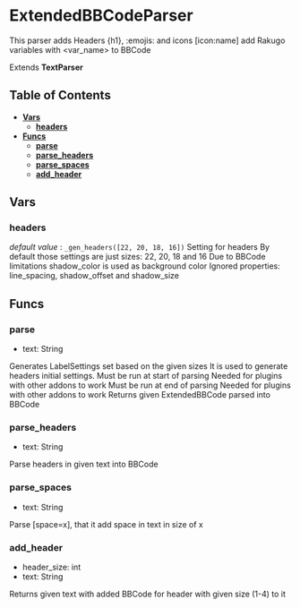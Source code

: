 # ExtendedBBCodeParser
This parser adds Headers {h1}, :emojis: and icons [icon:name]
add Rakugo variables with <var_name> to BBCode

Extends **TextParser**

## Table of Contents

- [**Vars**](#vars)
	- [**headers**](#headers)
- [**Funcs**](#funcs)
	- [**parse**](#parse)
	- [**parse_headers**](#parse_headers)
	- [**parse_spaces**](#parse_spaces)
	- [**add_header**](#add_header)

## Vars

### headers

*default value* : `_gen_headers([22, 20, 18, 16])`
Setting for headers
By default those settings are just sizes: 22, 20, 18 and 16
Due to BBCode limitations shadow_color is used as background color
Ignored properties: line_spacing, shadow_offset and shadow_size

## Funcs

### parse
 - text: String

Generates LabelSettings set based on the given sizes
It is used to generate headers initial settings.
Must be run at start of parsing
Needed for plugins with other addons to work
Must be run at end of parsing
Needed for plugins with other addons to work
Returns given ExtendedBBCode parsed into BBCode

### parse_headers
 - text: String

Parse headers in given text into BBCode

### parse_spaces
 - text: String

Parse [space=x], that it add space in text in size of x

### add_header
 - header_size: int
 -  text: String

Returns given text with added BBCode for header with given size (1-4) to it
